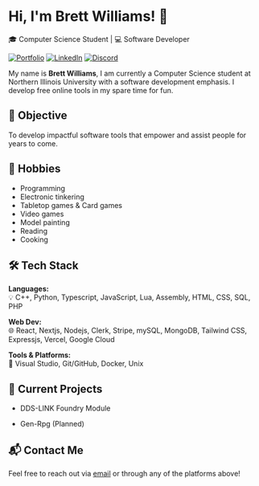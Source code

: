 # Hi, I'm Brett Williams! 👋  
🎓 Computer Science Student | 💻 Software Developer

[![Portfolio](https://img.shields.io/badge/Portfolio-etherawaits.github.io-blue)](https://etherawaits.github.io)
[![LinkedIn](https://img.shields.io/badge/LinkedIn-Brett%20Williams-blue?logo=linkedin)](https://linkedin.com/in/brettwilliams343/)
[![Discord](https://img.shields.io/badge/Discord-etherawaits-7289DA?logo=discord)](https://discordapp.com/users/etherawaits)

My name is **Brett Williams**, I am currently a Computer Science student at Northern Illinois University with a software development emphasis. I develop free online tools in my spare time for fun.

## 🎯 Objective
To develop impactful software tools that empower and assist people for years to come.

## 💚 Hobbies
- Programming
- Electronic tinkering
- Tabletop games & Card games
- Video games
- Model painting
- Reading
- Cooking

## 🛠️ Tech Stack

**Languages:**  
💡 C++, Python, Typescript, JavaScript, Lua, Assembly, HTML, CSS, SQL, PHP

**Web Dev:**  
🌐 React, Nextjs, Nodejs, Clerk, Stripe, mySQL, MongoDB, Tailwind CSS, Expressjs,
Vercel, Google Cloud

**Tools & Platforms:**  
🧰 Visual Studio, Git/GitHub, Docker, Unix

## 🚧 Current Projects

- DDS-LINK Foundry Module

- Gen-Rpg (Planned)

## 📬 Contact Me

Feel free to reach out via [email](mailto:brettwilliams343@gmail.com) or through any of the platforms above!


<!--
**EtherAwaits/EtherAwaits** is a ✨ _special_ ✨ repository because its `README.md` (this file) appears on your GitHub profile.

Here are some ideas to get you started:

- 🔭 I’m currently working on ...
- 🌱 I’m currently learning ...
- 👯 I’m looking to collaborate on ...
- 🤔 I’m looking for help with ...
- 💬 Ask me about ...
- 📫 How to reach me: ...
- 😄 Pronouns: ...
- ⚡ Fun fact: ...
-->

